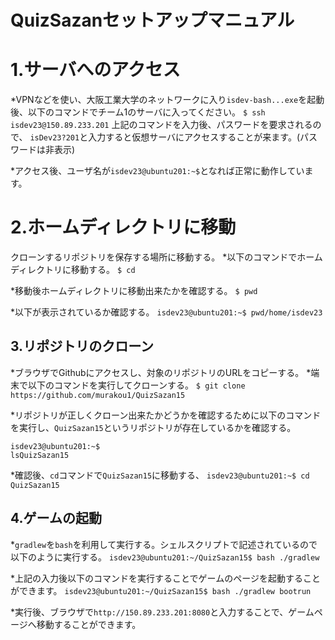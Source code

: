 # QuizSazanセットアップマニュアル

# 1.サーバへのアクセス
*VPNなどを使い、大阪工業大学のネットワークに入り`isdev-bash...exe`を起動後、以下のコマンドでチーム1のサーバに入ってください。
`$ ssh isdev23@150.89.233.201`
上記のコマンドを入力後、パスワードを要求されるので、
`isDev23?201`と入力すると仮想サーバにアクセスすることが来ます。(パスワードは非表示)

*アクセス後、ユーザ名が`isdev23@ubuntu201:~$`となれば正常に動作しています。

# 2.ホームディレクトリに移動
クローンするリポジトリを保存する場所に移動する。
*以下のコマンドでホームディレクトリに移動する。
`$ cd`

*移動後ホームディレクトリに移動出来たかを確認する。
`$ pwd`

*以下が表示されているか確認する。
`isdev23@ubuntu201:~$ pwd/home/isdev23`

## 3.リポジトリのクローン
*ブラウザでGithubにアクセスし、対象のリポジトリのURLをコピーする。
*端末で以下のコマンドを実行してクローンする。
`$ git clone https://github.com/murakou1/QuizSazan15`

*リポジトリが正しくクローン出来たかどうかを確認するために以下のコマンドを実行し、`QuizSazan15`というリポジトリが存在しているかを確認する。
```
isdev23@ubuntu201:~$
lsQuizSazan15
```

*確認後、`cd`コマンドで`QuizSazan15`に移動する、
`isdev23@ubuntu201:~$ cd QuizSazan15`

## 4.ゲームの起動
*`gradlew`を`bash`を利用して実行する。シェルスクリプトで記述されているので以下のように実行する。
`isdev23@ubuntu201:~/QuizSazan15$ bash ./gradlew`

*上記の入力後以下のコマンドを実行することでゲームのページを起動することができます。
`isdev23@ubuntu201:~/QuizSazan15$ bash ./gradlew bootrun`

*実行後、ブラウザで`http://150.89.233.201:8080`と入力することで、ゲームページへ移動することができます。